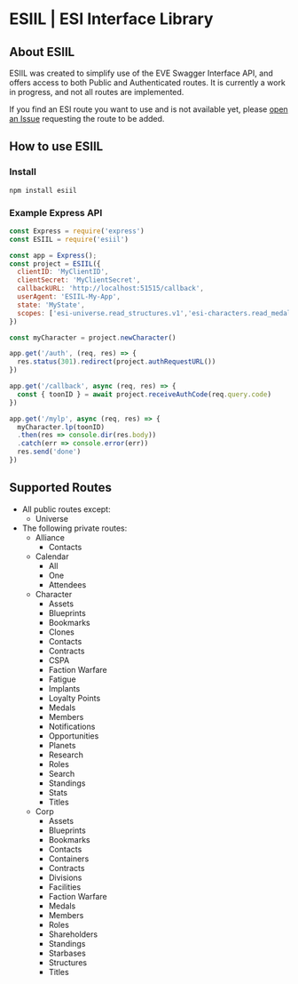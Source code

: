 # ESIIL | ESI Interface Library
## About ESIIL
ESIIL was created to simplify use of the EVE Swagger Interface API, and offers access to both Public and Authenticated routes. It is currently a work in progress, and not all routes are implemented. 

If you find an ESI route you want to use and is not available yet, please [open an Issue](https://github.com/karnthis/esiio/issues/new) requesting the route to be added.

## How to use ESIIL

### Install
```shell
npm install esiil
```
### Example Express API
```javascript
const Express = require('express')
const ESIIL = require('esiil')

const app = Express();
const project = ESIIL({
  clientID: 'MyClientID',
  clientSecret: 'MyClientSecret',
  callbackURL: 'http://localhost:51515/callback',
  userAgent: 'ESIIL-My-App',
  state: 'MyState',
  scopes: ['esi-universe.read_structures.v1','esi-characters.read_medals.v1','etc']
})

const myCharacter = project.newCharacter()

app.get('/auth', (req, res) => {
  res.status(301).redirect(project.authRequestURL())
})

app.get('/callback', async (req, res) => {
  const { toonID } = await project.receiveAuthCode(req.query.code)
})

app.get('/mylp', async (req, res) => {
  myCharacter.lp(toonID)
  .then(res => console.dir(res.body))
  .catch(err => console.error(err))
  res.send('done')
})
```

## Supported Routes
- All public routes except:
  - Universe
- The following private routes:
  - Alliance
    - Contacts
  - Calendar
    - All
    - One
    - Attendees
  - Character
    - Assets
    - Blueprints
    - Bookmarks
    - Clones
    - Contacts
    - Contracts
    - CSPA
    - Faction Warfare
    - Fatigue
    - Implants
    - Loyalty Points
    - Medals
    - Members
    - Notifications
    - Opportunities
    - Planets
    - Research
    - Roles
    - Search
    - Standings
    - Stats
    - Titles
  - Corp
    - Assets
    - Blueprints
    - Bookmarks
    - Contacts
    - Containers
    - Contracts
    - Divisions
    - Facilities
    - Faction Warfare
    - Medals
    - Members
    - Roles
    - Shareholders
    - Standings
    - Starbases
    - Structures
    - Titles